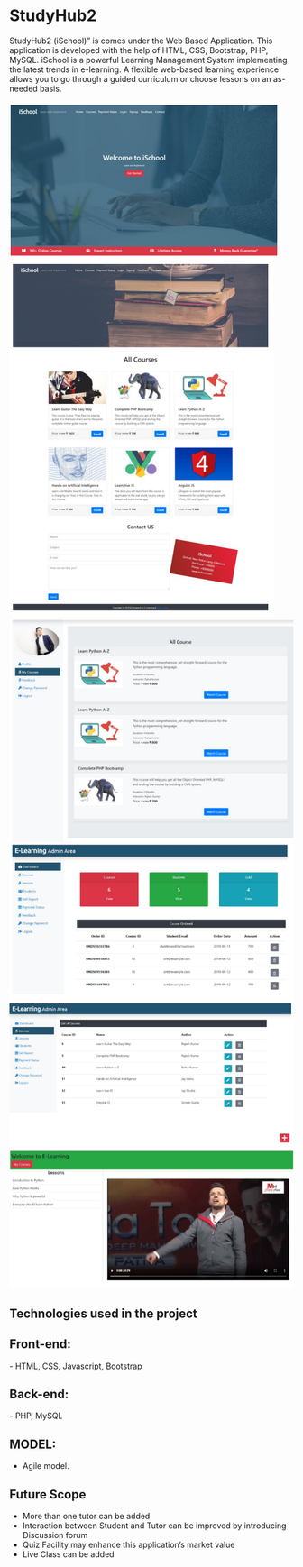 # StudyHub2

StudyHub2 (iSchool)” is comes under the Web Based Application. This application is developed with the help of HTML, CSS, Bootstrap, PHP, MySQL. iSchool is a powerful Learning Management System implementing the latest trends in e-learning. A flexible web-based learning experience allows you to go through a guided
curriculum or choose lessons on an as-needed basis.

![](screenshots/website-HomePage.PNG)
![](screenshots/website-Courses.PNG)
![](screenshots/website-Student-profile.PNG)
![](screenshots/website-AdminDashboard.PNG)
![](screenshots/website-AdminCourses.PNG)
![](screenshots/website-Watch-Course.PNG)

## Technologies used in the project

<h2>Front-end:</h2>
- HTML, CSS, Javascript, Bootstrap

<h2>Back-end:</h2>
- PHP, MySQL

## MODEL:

* Agile model.

## Future Scope

* More than one tutor can be added 
* Interaction between Student and Tutor can be improved by introducing Discussion forum
* Quiz Facility may enhance this application’s market value
* Live Class can be added